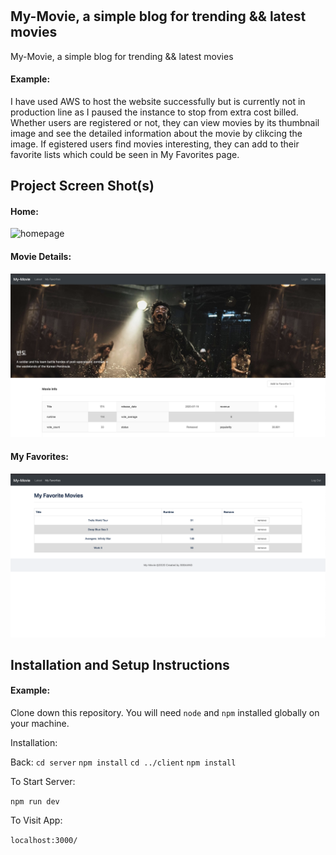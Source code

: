 # 
## My-Movie, a simple blog for trending && latest movies

My-Movie, a simple blog for trending && latest movies


#### Example:

I have used AWS to host the website successfully but is currently not in production line as I paused the instance to stop from extra cost billed. 
Whether users are registered or not, they can view movies by its thumbnail image and see the detailed information about the movie by clikcing the image. If egistered users find movies interesting, they can add to their favorite lists which could be seen in My Favorites page.
## Project Screen Shot(s)

#### Home:   
![homepage](https://github.com/thanato0912/my-movie/blob/master/images/landing.png?raw=true)

#### Movie Details:   
![detail](https://github.com/thanato0912/my-movie/blob/master/images/detail.png?raw=true)

#### My Favorites:   
![favorite](https://github.com/thanato0912/my-movie/blob/master/images/favorite.png?raw=true)

## Installation and Setup Instructions

#### Example:  

Clone down this repository. You will need `node` and `npm` installed globally on your machine.  

Installation:

Back: 
`cd server`
`npm install`
`cd ../client`
`npm install`

To Start Server:

`npm run dev`  

To Visit App:

`localhost:3000/`  

